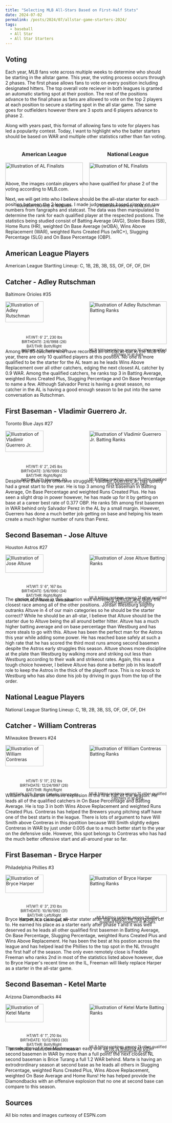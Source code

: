 ```yaml
---
title: "Selecting MLB All-Stars Based on First-Half Stats"
date: 2024-07-02
permalink: /posts/2024/07/allstar-game-starters-2024/
tags:
  - baseball
  - All Star
  - All Star Starters
---
```



Voting
------
Each year, MLB fans vote across multiple weeks to determine who should be starting in the allstar game. This year, the voting process occurs through 2 phases. The first phase allows fans to vote on every position including designated hitters. The top overall vote reciever in both leagues is granted an automatic starting spot at their postion. The rest of the positions advance to the final phase as fans are allowed to vote on the top 2 players at each position to secure a starting spot in the all star game. The same goes for outfielders however there are 3 spots and 6 players advance to phase 2. 

Along with years past, this format of allowing fans to vote for players has led a popularity contest. Today, I want to highlight who the batter starters should be based on WAR and multiple other statistics rather than fan voting. 

<div style="display: flex; justify-content: center;">
  <div style="flex: 1; max-width: 50%; margin-right: 10px;">
    <h3 style="text-align: center;">American League</h3>
    <img src="/images/al_finalists.png" style="width: 100%; height: auto; display: block;" alt="Illustration of AL Finalists">
    <p style="text-align: center; font-size: 80%;">Illustration courtesy of MLB.com</p>
  </div>
  <div style="flex: 1; max-width: 50%; margin-left: 10px;">
    <h3 style="text-align: center;">National League</h3>
    <img src="/images/nl_finalists.png" style="width: 100%; height: auto; display: block;" alt="Illustration of NL Finalists">
    <p style="text-align: center; font-size: 80%;">Illustration courtesy of MLB.com.</p>
  </div>
</div>
Above, the images contain players who have qualified for phase 2 of the voting according to MLB.com.

Next, we will get into who I believe should be the all-star starter for each position between the 2 leagues. I made judgements based simply on raw numbers from fangraphs and statcast. The data was then manipulated to determine the rank for each qualified player at the respected postions. The statistics being studied consist of Batting Average (AVG), Stolen Bases (SB), Home Runs (HR), weighted On Base Average (wOBA), Wins Above Replacement (WAR), weighted Runs Created Plus (wRC+), Slugging Percentage (SLG) and On Base Percentage (OBP).



American League Players
------
American League Startting Lineup: C, 1B, 2B, 3B, SS, OF, OF, OF, DH

Catcher - Adley Rutschman
---
Baltimore Orioles #35

<div style="display: flex; justify-content: center;">
  <div style="flex: 1; max-width: 50%; margin-right: 10px;">
    <img src="/images/adley_image.png" style="width: 70%; height: auto; display: block;" alt="Illustration of Adley Rutschman">
    <ul style="list-style-type: none; padding: 0; text-align: center; font-size: 80%;">
      <li>HT/WT: 6' 2", 230 lbs</li>
      <li>BIRTHDATE: 2/6/1998 (26)</li>
      <li>BAT/THR: Both/Right</li>
      <li>BIRTHPLACE: Portland, OR</li>
    </ul>
  </div>
  <div style="flex: 1; max-width: 50%; margin-left: 10px;">
    <img src="/images/adley_ranks.png" style="width: 100%; height: auto; display: block;" alt="Illustration of Adley Rutschman Batting Ranks">
    <p style="text-align: center; font-size: 80%;">MLB hitting rankings among 10 other qualified catchers in at-bats.</p>
  </div>
</div>

Among the 85 catchers who have recorded an official at-bat in the MLB this year, there are only 10 qualified players at this postion. No one is more qualified to be the starter for the AL team as he leads Wins Above Replacement over all other catchers, edging the next closest AL catcher by 0.9 WAR. Among the qualified catchers, he ranks top 3 in Batting Average, weighted Runs Created Plus, Slugging Percentage and On Base Percentage to name a few. Although Salvador Perez is having a great season, no catcher in the AL is having a good enough season to be put into the same conversation as Rutschman. 

First Baseman - Vladimir Guerrero Jr.
---
Toronto Blue Jays #27

<div style="display: flex; justify-content: center;">
  <div style="flex: 1; max-width: 50%; margin-right: 10px;">
    <img src="/images/vlad_image.png" style="width: 70%; height: auto; display: block;" alt="Illustration of Vladimir Guerrero Jr.">
    <ul style="list-style-type: none; padding: 0; text-align: center; font-size: 80%;">
      <li>HT/WT: 6' 2", 245 lbs</li>
      <li>BIRTHDATE: 3/16/1999 (25)</li>
      <li>BAT/THR: Right/Right</li>
      <li>BIRTHPLACE: Montreal, PQ</li>
    </ul>
  </div>
  <div style="flex: 1; max-width: 50%; margin-left: 10px;">
    <img src="/images/vlad_ranks.png" style="width: 100%; height: auto; display: block;" alt="Illustration of Vladimir Guerrero Jr. Batting Ranks">
    <p style="text-align: center; font-size: 80%;">MLB hitting rankings among 10 other qualified first basemen in at-bats.</p>
  </div>
</div>

Despite the Blue Jays offensive struggles, Valdimir Guerrero Jr. has quietly had a great start to the year. He is top 3 among first baseman in Batting Average, On Base Percentage and weighted Runs Created Plus. He has seen a slight drop in power however, he has made up for it by getting on base at a career best rate of 0.377 OBP. He ranks 5th among first basemen in WAR behind only Salvador Perez in the AL by a small margin. However, Guerrero has done a much better job getting on base and helping his team create a much higher number of runs than Perez. 

Second Baseman - Jose Altuve
------
Houston Astros #27

<div style="display: flex; justify-content: center;">
  <div style="flex: 1; max-width: 50%; margin-right: 10px;">
    <img src="/images/altuve_image.png" style="width: 70%; height: auto; display: block;" alt="Illustration of Jose Altuve">
    <ul style="list-style-type: none; padding: 0; text-align: center; font-size: 80%;">
      <li>HT/WT: 5' 6", 167 lbs</li>
      <li>BIRTHDATE: 	5/6/1990 (34)</li>
      <li>BAT/THR: Right/Right</li>
      <li>BIRTHPLACE: Maracay, Venezuela</li>
    </ul>
  </div>
  <div style="flex: 1; max-width: 50%; margin-left: 10px;">
    <img src="/images/altuve_ranks.png" style="width: 100%; height: auto; display: block;" alt="Illustration of Jose Altuve Batting Ranks">
    <p style="text-align: center; font-size: 80%;">MLB hitting rankings among 21 other qualified second basemen in at-bats.</p>
  </div>
</div>

The choice of Altuve in this situation was extremely difficult and likely the closest race among all of the other positions. Jordan Westburg slightly outranks Altuve in 4 of our main categories so he should be the starter correct? While he should be an all-star, I believe that Altuve should be the starter due to Altuve being the all around better hitter. Altuve has a much higher batting average and on base percentage than Westburg and has more steals to go with this. Altuve has been the perfect man for the Astros this year while adding some power. He has reached base safely at such a high rate that he has scored the third most runs among second basemen despite the Astros early struggles this season. Altuve shows more discipline at the plate than Westburg by walking more and striking out less than Westburg according to their walk and strikeout rates. Again, this was a tough choice however, I believe Altuve has done a better job in his leadoff role to keep the Astros in the thick of the playoff race. This is no knock to Westburg who has also done his job by driving in guys from the top of the order. 


National League Players
------
National League Starting Lineup: C, 1B, 2B, 3B, SS, OF, OF, OF, DH

Catcher - William Contreras
---
Milwaukee Brewers  #24

<div style="display: flex; justify-content: center;">
  <div style="flex: 1; max-width: 50%; margin-right: 10px;">
    <img src="/images/william_image.png" style="width: 70%; height: auto; display: block;" alt="Illustration of William Contreras">
    <ul style="list-style-type: none; padding: 0; text-align: center; font-size: 80%;">
      <li>HT/WT: 5' 11", 212 lbs</li>
      <li>BIRTHDATE: 12/24/1997 (26)</li>
      <li>BAT/THR: Right/Right</li>
      <li>BIRTHPLACE: Puerto Cabello, Venezuela</li>
    </ul>
  </div>
  <div style="flex: 1; max-width: 50%; margin-left: 10px;">
    <img src="/images/william_ranks.png" style="width: 100%; height: auto; display: block;" alt="Illustration of William Contreras Batting Ranks">
    <p style="text-align: center; font-size: 80%;">MLB hitting rankings among 10 other qualified catchers in at-bats.</p>
  </div>
</div>

William has had an offensive explosion in the first half of the season. He leads all of the qualified catchers in On Base Percentage and Batting Average. He is top 3 in both Wins Above Replacement and weighted Runs Created Plus. Contreras has helped the Brewers young pitching staff have one of the best starts in the league. There is lots of argument to have Will Smith above Contreras in this postition because Will Smith slightly edges Contreras in WAR by just under 0.005 due to a much better start to the year on the defensive side. However, this spot belongs to Contreras who has had the much better offensive start and all-around year so far.

First Baseman - Bryce Harper
---
Philadelphia Phillies #3

<div style="display: flex; justify-content: center;">
  <div style="flex: 1; max-width: 50%; margin-right: 10px;">
    <img src="/images/bryce_image.png" style="width: 70%; height: auto; display: block;" alt="Illustration of Bryce Harper">
    <ul style="list-style-type: none; padding: 0; text-align: center; font-size: 80%;">
      <li>HT/WT: 6' 3", 210 lbs</li>
      <li>BIRTHDATE: 10/16/1992 (31)</li>
      <li>BAT/THR: Left/Right</li>
      <li>BIRTHPLACE: Las Vegas, NV</li>
    </ul>
  </div>
  <div style="flex: 1; max-width: 50%; margin-left: 10px;">
    <img src="/images/bryce_ranks.png" style="width: 100%; height: auto; display: block;" alt="Illustration of Bryce Harper Batting Ranks">
    <p style="text-align: center; font-size: 80%;">MLB hitting rankings among 26 other qualified first basemen in at-bats.</p>
  </div>
</div>

Bryce Harper is a clear cut all-star stater after the season he has gotten off to. He earned his place as a starter early after phase 1 and it was well deserved as he leads all other qualified first basemen in Batting Average, On Base Percentage, Slugging Percentage, weighted Runs Created Plus and Wins Above Replacement. He has been the best at his postion across the league and has helped lead the Phillies to the top spot in the NL throught the first half of the season. The only even remotely close is Freddie Freeman who ranks 2nd in most of the statistics listed above however, due to Bryce Harper's recent time on the IL, Freeman will likely replace Harper as a starter in the all-star game. 

Second Baseman - Ketel Marte
------
Arizona Diamondbacks #4

<div style="display: flex; justify-content: center;">
  <div style="flex: 1; max-width: 50%; margin-right: 10px;">
    <img src="/images/ketel_image.png" style="width: 70%; height: auto; display: block;" alt="Illustration of Ketel Marte">
    <ul style="list-style-type: none; padding: 0; text-align: center; font-size: 80%;">
      <li>HT/WT: 6' 1", 210 lbs</li>
      <li>BIRTHDATE: 10/12/1993 (30)</li>
      <li>BAT/THR: Both/Right</li>
      <li>BIRTHPLACE: Nizao, Dominican Republic</li>
    </ul>
  </div>
  <div style="flex: 1; max-width: 50%; margin-left: 10px;">
    <img src="/images/ketel_ranks.png" style="width: 100%; height: auto; display: block;" alt="Illustration of Ketel Marte Batting Ranks">
    <p style="text-align: center; font-size: 80%;">MLB hitting rankings among 21 other qualified second basemen in at-bats.</p>
  </div>
</div>

The selection of Ketel Marte was an easy one as he is leading all other second basemen in WAR by more than a full point! the next closest NL second baseman is Brice Turang a full 1.2 WAR behind. Marte is having an extrodrordinary season at second base as he leads all others in Slugging Percentage, weighted Runs Created Plus, Wins Above Replacement, weighted On Base Average and Home Runs! He has helped provide the Diamondbacks with an offensive explosion that no one at second base can compare to this season. 


Sources
------
All bio notes and images curteosy of ESPN.com
